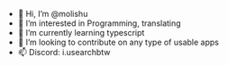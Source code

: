 - 👋 Hi, I’m @molishu
- 👀 I’m interested in Programming, translating
- 🌱 I’m currently learning typescript
- 💞️ I’m looking to contribute on any type of usable apps
- 📫 Discord: i.usearchbtw
